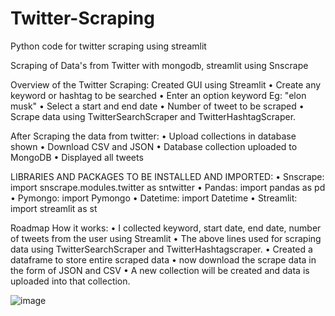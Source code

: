 # Twitter-Scraping
Python code for twitter scraping using streamlit

Scraping of Data's from Twitter with mongodb, streamlit using Snscrape

Overview of the Twitter Scraping:
Created GUI using Streamlit
•	Create any keyword or hashtag to be searched
•	Enter an option keyword Eg: "elon musk"
•	Select a start and end date
•	Number of tweet to be scraped
•	Scrape data using TwitterSearchScraper and TwitterHashtagScraper.

After Scraping the data from twitter:
•	Upload collections in database shown
•	Download CSV and JSON
•	Database collection uploaded to MongoDB
•	Displayed all tweets

LIBRARIES AND PACKAGES TO BE INSTALLED AND IMPORTED:
•	Snscrape: import snscrape.modules.twitter as sntwitter
•	Pandas: import pandas as pd
•	Pymongo: import Pymongo
•	Datetime: import Datetime
•	Streamlit: import streamlit as st

Roadmap How it works:
•	I collected keyword, start date, end date, number of tweets from the user using Streamlit
•	The above lines used for scraping data using TwitterSearchScraper and TwitterHashtagscraper.
•	Created a dataframe to store entire scraped data
•	now download the scrape data in the form of JSON and CSV
•	A new collection will be created and data is uploaded into that collection.



![image](https://user-images.githubusercontent.com/56815918/232957308-58e512c9-4690-4730-b57e-c6bf43983621.png)

